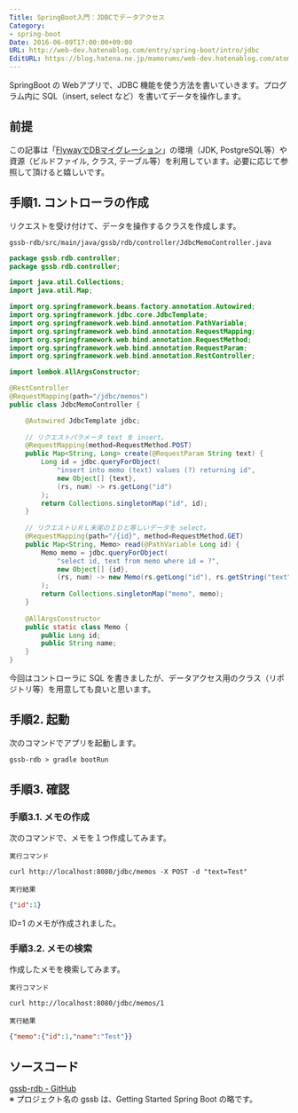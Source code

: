 ```yaml
---
Title: SpringBoot入門：JDBCでデータアクセス
Category:
- spring-boot
Date: 2016-06-09T17:00:00+09:00
URL: http://web-dev.hatenablog.com/entry/spring-boot/intro/jdbc
EditURL: https://blog.hatena.ne.jp/mamorums/web-dev.hatenablog.com/atom/entry/10328749687179107417
---
```


SpringBoot の Webアプリで、JDBC 機能を使う方法を書いていきます。プログラム内に SQL（insert, select など）を書いてデータを操作します。


## 前提
この記事は「[FlywayでDBマイグレーション](/entry/spring-boot/intro/flyway)」の環境（JDK, PostgreSQL等）や資源（ビルドファイル, クラス, テーブル等）を利用しています。必要に応じて参照して頂けると嬉しいです。


## 手順1. コントローラの作成
リクエストを受け付けて、データを操作するクラスを作成します。

`gssb-rdb/src/main/java/gssb/rdb/controller/JdbcMemoController.java`

```java
package gssb.rdb.controller;
package gssb.rdb.controller;

import java.util.Collections;
import java.util.Map;

import org.springframework.beans.factory.annotation.Autowired;
import org.springframework.jdbc.core.JdbcTemplate;
import org.springframework.web.bind.annotation.PathVariable;
import org.springframework.web.bind.annotation.RequestMapping;
import org.springframework.web.bind.annotation.RequestMethod;
import org.springframework.web.bind.annotation.RequestParam;
import org.springframework.web.bind.annotation.RestController;

import lombok.AllArgsConstructor;

@RestController
@RequestMapping(path="/jdbc/memos")
public class JdbcMemoController {

	@Autowired JdbcTemplate jdbc;
	
	// リクエストパラメータ text を insert。
	@RequestMapping(method=RequestMethod.POST)
	public Map<String, Long> create(@RequestParam String text) {
		Long id = jdbc.queryForObject(
			"insert into memo (text) values (?) returning id",
			new Object[] {text},
			(rs, num) -> rs.getLong("id")
		);
		return Collections.singletonMap("id", id);
	}
	
	// リクエストＵＲＬ末尾のＩＤと等しいデータを select。
	@RequestMapping(path="/{id}", method=RequestMethod.GET)
	public Map<String, Memo> read(@PathVariable Long id) {
		Memo memo = jdbc.queryForObject(
			"select id, text from memo where id = ?",
			new Object[] {id},
			(rs, num) -> new Memo(rs.getLong("id"), rs.getString("text"))
		);
		return Collections.singletonMap("memo", memo);
	}
	
	@AllArgsConstructor
	public static class Memo {
		public Long id;
		public String name;
	}
}
```

今回はコントローラに SQL を書きましたが、データアクセス用のクラス（リポジトリ等）を用意しても良いと思います。


## 手順2. 起動
次のコマンドでアプリを起動します。

```txt
gssb-rdb > gradle bootRun
```


## 手順3. 確認
### 手順3.1. メモの作成
次のコマンドで、メモを１つ作成してみます。

`実行コマンド`

```txt
curl http://localhost:8080/jdbc/memos -X POST -d "text=Test"
```

`実行結果`

```json
{"id":1}
```

ID=1 のメモが作成されました。


### 手順3.2. メモの検索
作成したメモを検索してみます。

`実行コマンド`

```txt
curl http://localhost:8080/jdbc/memos/1
```

`実行結果`

```json
{"memo":{"id":1,"name":"Test"}}
```


## ソースコード
[gssb-rdb - GitHub](https://github.com/mamorum/blog/tree/master/code/gssb-rdb)  
※ プロジェクト名の gssb は、Getting Started Spring Boot の略です。
